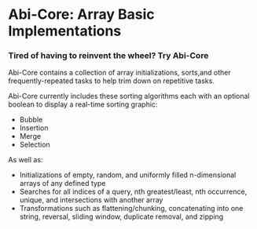 # Abi-Core: Array Basic Implementations
### Tired of having to reinvent the wheel? Try Abi-Core

Abi-Core contains a collection of array initializations,
sorts,and other frequently-repeated tasks to help trim down on
repetitive tasks.

Abi-Core currently includes these sorting algorithms each with an optional boolean to display a real-time sorting graphic:
<ul>
    <li>Bubble</li>
    <li>Insertion</li>
    <li>Merge</li>
    <li>Selection</li>
</ul>

As well as:
<ul>
    <li>Initializations of empty, random, and uniformly filled n-dimensional arrays of any defined type</li>
    <li>Searches for all indices of a query, nth greatest/least, nth occurrence, unique, and intersections with another array</li>
    <li>Transformations such as flattening/chunking, concatenating into one string, reversal, sliding window, duplicate removal, and zipping</li>
</ul>